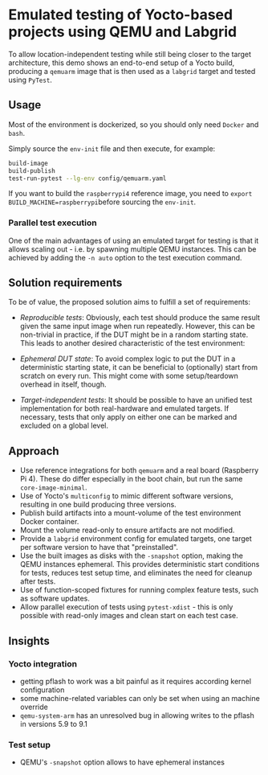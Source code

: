 # Emulated testing of Yocto-based projects using QEMU and Labgrid

To allow location-independent testing while still being closer to the target architecture,
this demo shows an end-to-end setup of a Yocto build, producing a `qemuarm` image that
is then used as a `labgrid` target and tested using `PyTest`.

## Usage

Most of the environment is dockerized, so you should only need `Docker` and `bash`.

Simply source the `env-init` file and then execute, for example:

```bash
build-image
build-publish
test-run-pytest --lg-env config/qemuarm.yaml
```

If you want to build the `raspberrypi4` reference image, you need to
`export BUILD_MACHINE=raspberrypi`before sourcing the `env-init`.

### Parallel test execution

One of the main advantages of using an emulated target for testing is that
it allows scaling out - i.e. by spawning multiple QEMU instances.
This can be achieved by adding the `-n auto` option to the test execution command.

## Solution requirements

To be of value, the proposed solution aims to fulfill a set of requirements:

- _Reproducible tests_: Obviously, each test should produce the same result given
  the same input image when run repeatedly. However, this can be non-trivial in
  practice, if the DUT might be in a random starting state. This leads to another
  desired characteristic of the test environment:

- _Ephemeral DUT state_: To avoid complex logic to put the DUT in a deterministic
  starting state, it can be beneficial to (optionally) start from scratch on every
  run. This might come with some setup/teardown overhead in itself, though.

- _Target-independent tests_: It should be possible to have an unified test implementation
  for both real-hardware and emulated targets. If necessary, tests that only apply on
  either one can be marked and excluded on a global level.

## Approach

- Use reference integrations for both `qemuarm` and a real board (Raspberry Pi 4). These do differ especially in the boot chain, but run the same `core-image-minimal`.
- Use of Yocto's `multiconfig` to mimic different software versions, resulting in one build producing three versions.
- Publish build artifacts into a mount-volume of the test environment Docker container.
- Mount the volume read-only to ensure artifacts are not modified.
- Provide a `labgrid` environment config for emulated targets, one target per software version to have that "preinstalled".
- Use the built images as disks with the `-snapshot` option, making the QEMU instances ephemeral. This provides deterministic start conditions for tests, reduces test setup time, and eliminates the need for cleanup after tests.
- Use of function-scoped fixtures for running complex feature tests, such as software updates.
- Allow parallel execution of tests using `pytest-xdist` - this is only possible with read-only images and clean start on each test case.

## Insights

### Yocto integration

- getting pflash to work was a bit painful as it requires according kernel configuration
- some machine-related variables can only be set when using an machine override
- `qemu-system-arm` has an unresolved bug in allowing writes to the pflash in versions 5.9 to 9.1

### Test setup

- QEMU's `-snapshot` option allows to have ephemeral instances
